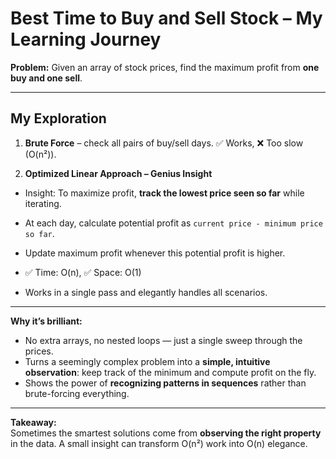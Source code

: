 ﻿# Best Time to Buy and Sell Stock – My Learning Journey

**Problem:** Given an array of stock prices, find the maximum profit from **one buy and one sell**.

---

## My Exploration

1. **Brute Force** – check all pairs of buy/sell days. ✅ Works, ❌ Too slow (O(n²)).  

2. **Optimized Linear Approach – Genius Insight**  
- Insight: To maximize profit, **track the lowest price seen so far** while iterating.  
- At each day, calculate potential profit as `current price - minimum price so far`.  
- Update maximum profit whenever this potential profit is higher.  

- ✅ Time: O(n), ✅ Space: O(1)  
- Works in a single pass and elegantly handles all scenarios.

---

**Why it’s brilliant:**  
- No extra arrays, no nested loops — just a single sweep through the prices.  
- Turns a seemingly complex problem into a **simple, intuitive observation**: keep track of the minimum and compute profit on the fly.  
- Shows the power of **recognizing patterns in sequences** rather than brute-forcing everything.

---

**Takeaway:**  
Sometimes the smartest solutions come from **observing the right property** in the data. A small insight can transform O(n²) work into O(n) elegance.
